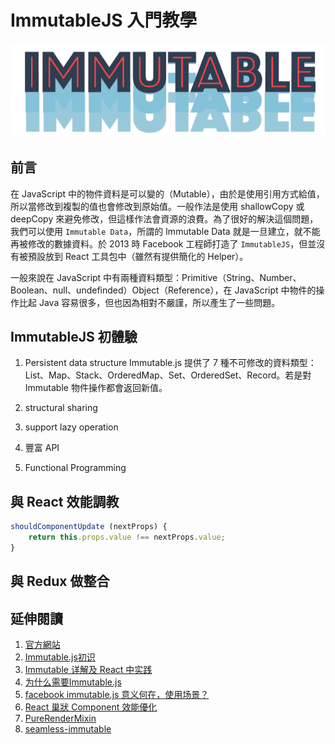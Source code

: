 # ImmutableJS 入門教學

![ImmutableJS](./images/immutable.png "ImmutableJS")

## 前言
在 JavaScript 中的物件資料是可以變的（Mutable），由於是使用引用方式給值，所以當修改到複製的值也會修改到原始值。一般作法是使用 shallowCopy 或 deepCopy 來避免修改，但這樣作法會資源的浪費。為了很好的解決這個問題，我們可以使用 `Immutable Data`，所謂的 Immutable Data 就是一旦建立，就不能再被修改的數據資料。於 2013 時 Facebook 工程師打造了 `ImmutableJS`，但並沒有被預設放到 React 工具包中（雖然有提供簡化的 Helper）。

一般來說在 JavaScript 中有兩種資料類型：Primitive（String、Number、Boolean、null、undefinded）Object（Reference），在 JavaScript 中物件的操作比起 Java 容易很多，但也因為相對不嚴謹，所以產生了一些問題。

## ImmutableJS 初體驗
1. Persistent data structure
Immutable.js 提供了 7 種不可修改的資料類型：List、Map、Stack、OrderedMap、Set、OrderedSet、Record。若是對 Immutable 物件操作都會返回新值。

2. structural sharing

3. support lazy operation

4. 豐富 API

5. Functional Programming

## 與 React 效能調教
```javascript
shouldComponentUpdate (nextProps) {
    return this.props.value !== nextProps.value;
}
```

## 與 Redux 做整合

## 延伸閱讀
1. [官方網站](https://facebook.github.io/immutable-js/)
2. [Immutable.js初识](http://www.w3cplus.com/javascript/immutable-js.html)
3. [Immutable 详解及 React 中实践](https://github.com/camsong/blog/issues/3)
4. [为什么需要Immutable.js](http://zhenhua-lee.github.io/react/Immutable.html)
5. [facebook immutable.js 意义何在，使用场景？](https://www.zhihu.com/question/28016223)
6. [React 巢狀 Component 效能優化](https://blog.wuct.me/react-%E5%B7%A2%E7%8B%80-component-%E6%95%88%E8%83%BD%E5%84%AA%E5%8C%96-b01d8a0d3eff#.3kf4h1xq1)
7. [PureRenderMixin](https://facebook.github.io/react/docs/pure-render-mixin.html)
8. [seamless-immutable](https://github.com/rtfeldman/seamless-immutable)

